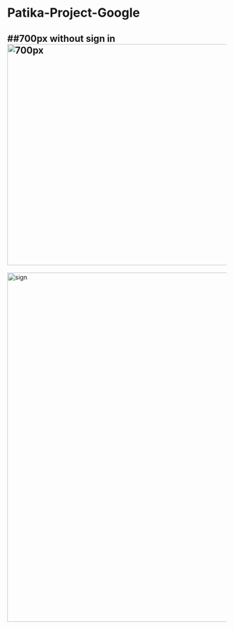 # Patika-Project-Google
##700px without sign in
<img width="508" alt="700px" src="https://github.com/user-attachments/assets/947863bf-0610-44df-8e01-e7b8f1eb545d" />
---
<img width="802" alt="sign" src="https://github.com/user-attachments/assets/3f602c35-4c53-4c71-a6db-915ae94d78c7" />

